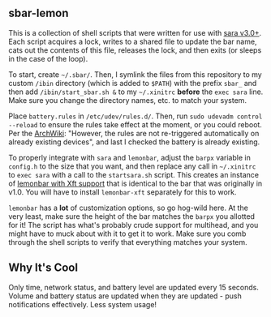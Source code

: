 sbar-lemon
-----
This is a collection of shell scripts that were written for use with [sara v3.0+](https://github.com/gitluin/sara). Each script acquires a lock, writes to a shared file to update the bar name, cats out the contents of this file, releases the lock, and then exits (or sleeps in the case of the loop).

To start, create `~/.sbar/`. Then, I symlink the files from this repository to my custom `/ibin` directory (which is added to `$PATH`) with the prefix `sbar_` and then add `/ibin/start_sbar.sh &` to my `~/.xinitrc` **before** the `exec sara` line. Make sure you change the directory names, etc. to match your system.

Place `battery.rules` in `/etc/udev/rules.d/`. Then, run `sudo udevadm control --reload` to ensure the rules take effect at the moment, or you could reboot. Per the [ArchWiki](https://wiki.archlinux.org/index.php/Udev): "However, the rules are not re-triggered automatically on already existing devices", and last I checked the battery is already existing.

To properly integrate with `sara` and `lemonbar`, adjust the `barpx` variable in `config.h` to the size that you want, and then replace any call in `~/.xinitrc` to `exec sara` with a call to the `startsara.sh` script. This creates an instance of [lemonbar with Xft support](https://github.com/krypt-n/bar) that is identical to the bar that was originally in v1.0. You will have to install `lemonbar-xft` separately for this to work.

`lemonbar` has a **lot** of customization options, so go hog-wild here. At the very least, make sure the height of the bar matches the `barpx` you allotted for it! The script has what's probably crude support for multihead, and you might have to muck about with it to get it to work. Make sure you comb through the shell scripts to verify that everything matches your system.

## Why It's Cool
Only time, network status, and battery level are updated every 15 seconds. Volume and battery status are updated when they are updated - push notifications effectively. Less system usage!
